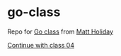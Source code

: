 # go-class
Repo for [Go class](https://www.youtube.com/watch?v=iDQAZEJK8lI&list=PLoILbKo9rG3skRCj37Kn5Zj803hhiuRK6&index=1
) from [Matt Holiday](https://github.com/matt4biz)

[Continue with class 04](https://youtu.be/nxWqANttAdA?feature=shared&t=486)